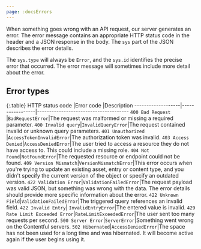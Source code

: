 ```yaml
---
page: :docsErrors
---
```


When something goes wrong with an API request, our server generates an error. The error message contains an appropriate HTTP status code in the header and a JSON response in the body. The `sys` part of the JSON describes the error details.

The `sys.type` will always be `Error`, and the `sys.id` identifies the precise error that occurred. The error message will sometimes include more detail about the error.

## Error types

{:.table}
HTTP status code |Error code |Description
-------------------|-----------------|--------------------------------------
`400 Bad Request` |`BadRequestError`|The request was malformed or missing a required parameter.
`400 Invalid query`|`InvalidQueryError`|The request contained invalid or unknown query parameters.
`401 Unauthorized` |`AccessTokenInvalidError`|The authorization token was invalid.
`403 Access Denied`|`AccessDeniedError`|The user tried to access a resource they do not have access to. This could include a missing role.
`404 Not Found`|`NotFoundError`|The requested resource or endpoint could not be found.
`409 Version Mismatch`|`VersionMismatchError`|This error occurs when you're trying to update an existing asset, entry or content type, and you didn't specify the current version of the object or specify an outdated version.
`422 Validation Error`|`ValidationFailedError`|The request payload was valid JSON, but something was wrong with the data. The error details should provide more specific information about the error.
`422 Unknown Field`|`ValidationFailedError`|The triggered query references an invalid field.
`422 Invalid Entry`| `InvalidEntryError`|The entered value is invalid.
`429 Rate Limit Exceeded Error`|`RateLimitExceededError`|The user sent too many requests per second.
`500 Server Error`|`ServerError`|Something went wrong on the Contentful servers.
`502 Hibernated`|`AccessDeniedError`|The space has not been used for a long time and was hibernated. It will become active again if the user begins using it.
